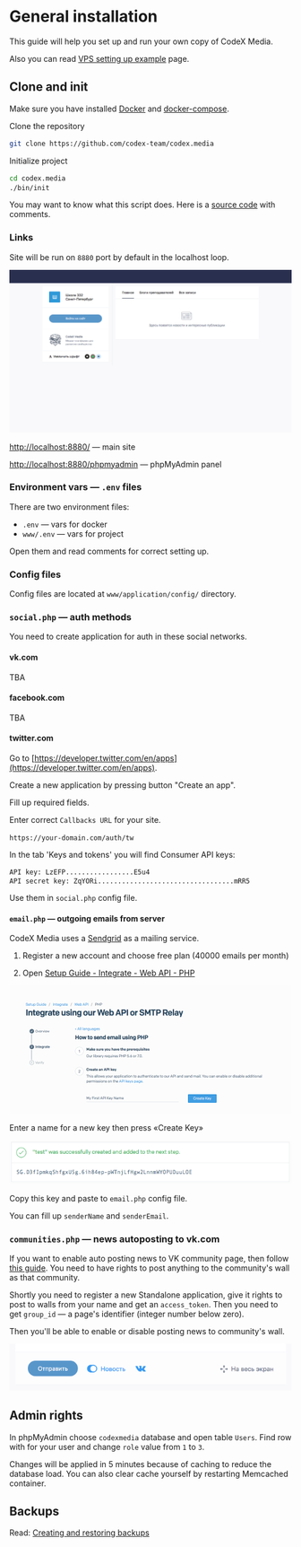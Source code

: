 # General installation

This guide will help you set up and run your own copy of CodeX Media.

Also you can read [VPS setting up example](vps-setting-up-example.md) page.

## Clone and init

Make sure you have installed [Docker](https://docs.docker.com/install/) and [docker-compose](https://docs.docker.com/compose/). 

Clone the repository

```bash
git clone https://github.com/codex-team/codex.media
```

Initialize project

```bash
cd codex.media
./bin/init
```

You may want to know what this script does. Here is a [source code](/bin/init.sh) with comments.

### Links

Site will be run on `8880` port by default in the localhost loop.

![](assets/main-page.png)

[http://localhost:8880/](http://localhost:8880/) — main site

[http://localhost:8880/phpmyadmin](http://localhost:8880/phpmyadmin) — phpMyAdmin panel

### Environment vars — `.env` files

There are two environment files:

- `.env` — vars for docker
- `www/.env` — vars for project

Open them and read comments for correct setting up.

### Config files

Config files are located at `www/application/config/` directory.

### `social.php` — auth methods

You need to create application for auth in these social networks.

#### vk.com

TBA

#### facebook.com 

TBA

#### twitter.com

Go to [https://developer.twitter.com/en/apps](https://developer.twitter.com/en/apps).

Create a new application by pressing button "Create an app".

Fill up required fields.

Enter correct `Callbacks URL` for your site.

`https://your-domain.com/auth/tw`

In the tab 'Keys and tokens' you will find Consumer API keys:

```
API key: LzEFP.................E5u4
API secret key: ZqYORi..................................mRR5
```

Use them in `social.php` config file.

#### `email.php` — outgoing emails from server

CodeX Media uses a [Sendgrid](https://sendgrid.com) as a mailing service.

1. Register a new account and choose free plan (40000 emails per month)

2. Open [Setup Guide - Integrate - Web API - PHP](https://app.sendgrid.com/guide/integrate/langs/php)

![](assets/create-a-new-key-for-sendgrid.png)

Enter a name for a new key then press «Create Key»

![](assets/sendgrid-test-key.png)

Copy this key and paste to `email.php` config file.

You can fill up `senderName` and `senderEmail`.

### `communities.php` — news autoposting to vk.com

If you want to enable auto posting news to VK community page, then follow [this guide](https://github.com/codex-team/codex.edu/issues/119#issuecomment-296349880). You need to have rights to post anything to the community's wall as that community.

Shortly you need to register a new Standalone application, give it rights to post to walls from your name and get an `access_token`. Then you need to get `group_id` — a page's identifier (integer number below zero).

Then you'll be able to enable or disable posting news to community's wall.

![](assets/editor-with-vk-post-button.png)

## Admin rights

In phpMyAdmin choose `codexmedia` database and open table `Users`. Find row with for your user and change `role` value from `1` to `3`.

Changes will be applied in 5 minutes because of caching to reduce the database load. You can also clear cache yourself by restarting Memcached container.

## Backups 
 
Read: [Creating and restoring backups](creating-and-restoring-backups.md)
